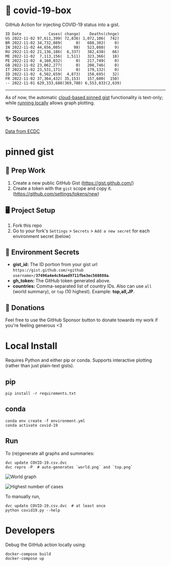 # 🏥 covid-19-box

GitHub Action for injecting COVID-19 status into a gist.

```
ID Date            Cases( change)    Deaths(chnge)
US 2022-11-02 97,611,399( 72,836) 1,072,106(  742)
BR 2022-11-02 34,732,089(      0)   688,302(    0)
IN 2022-11-02 44,656,085(     98)   523,088(    9)
RU 2022-11-02 21,136,186(  6,337)   382,438(   66)
ME 2022-11-02  7,113,156(  1,511)   323,366(   18)
PE 2022-11-02  4,160,032(      0)   217,749(    0)
GB 2022-11-02 23,062,277(      0)   208,746(    0)
IT 2022-11-02 23,531,171(      0)   179,132(    0)
ID 2022-11-02  6,502,659(  4,873)   158,695(   32)
FR 2022-11-02 37,364,432( 35,153)   157,600(  150)
-- 2022-11-01 629,333,688(369,780) 6,553,033(2,639)
```

---

As of now, the automatic [cloud-based pinned gist](#pinned-gist) functionality is text-only;
while [running locally](#local-install) allows graph plotting.

## ✨ Sources

[Data from ECDC](https://www.ecdc.europa.eu/en/publications-data/download-todays-data-geographic-distribution-covid-19-cases-worldwide)

# pinned gist

## 🎒 Prep Work
1. Create a new public GitHub Gist (https://gist.github.com/)
1. Create a token with the `gist` scope and copy it. (https://github.com/settings/tokens/new)

## 🖥 Project Setup
1. Fork this repo
1. Go to your fork's `Settings` > `Secrets` > `Add a new secret` for each environment secret (below)

## 🤫 Environment Secrets
- **gist_id:** The ID portion from your gist url `https://gist.github.com/<github username>/`**`37496a4e4c84aed9711fbe3ec560888a`**.
- **gh_token:** The GitHub token generated above.
- **countries:** Comma-separated list of country IDs. Also can use `all` (world summary), or `top` (10 highest). Example: **top,all,JP**.

## 💸 Donations

Feel free to use the GitHub Sponsor button to donate towards my work if you're feeling generous <3

# Local Install

Requires Python and either pip or conda. Supports interactive plotting (rather than just plain-text gists).

## pip

```
pip install -r requirements.txt
```

## conda

```
conda env create -f environment.yml
conda activate covid-19
```

## Run

To (re)generate all graphs and summaries:

```
dvc update COVID-19.csv.dvc
dvc repro -P  # auto-generates `world.png` and `top.png`
```

![World graph](world.png)

![Highest number of cases](top.png)

To manually run,

```
dvc update COVID-19.csv.dvc  # at least once
python covid19.py --help
```

# Developers

Debug the GitHub action locally using:

```
docker-compose build
docker-compose up
```
